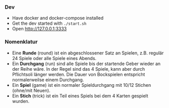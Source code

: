 ### Dev
- Have docker and docker-compose installed 
- Get the dev started with `./start.sh`
- Open http://127.0.0.1:3333


### Nomenklatur
- Eine **Runde** (round) ist ein abgeschlossener Satz an Spielen, z.B. regulär 24 Spiele oder alle Spiele eines Abends.
- Ein **Durchgang** (run) sind alle Spiele bis der startende Geber wieder an der Reihe wäre. In der Regel sind das 4 
Spiele, kann aber durch Pflichtsoli länger werden. Die Dauer von Bockspielen entspricht normalerweilse einem Durchgang.
- Ein **Spiel** (game) ist ein normaler Spieldurchgang mit 10/12 Stichen (ohne/mit Neuen). 
- Ein **Stich** (trick) ist ein Teil eines Spiels bei dem 4 Karten gespielt wurden.
